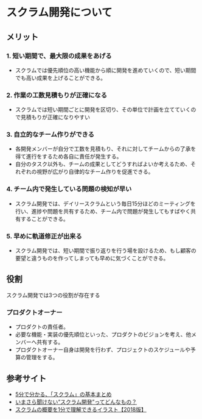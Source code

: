 スクラム開発について
===

## メリット
### 1. 短い期間で、最大限の成果をあげる
- スクラムでは優先順位の高い機能から順に開発を進めていくので、短い期間でも高い成果を上げることができる。

### 2. 作業の工数見積もりが正確になる
- スクラムでは短い期間ごとに開発を区切り、その単位で計画を立てていくので見積もりが正確になりやすい

### 3. 自立的なチーム作りができる
- 各開発メンバーが自分で工数を見積もり、それに対してチームからの了承を得て進行をするため各自に責任が発生する。
- 自分のタスク以外も、チームの成果としてどうすればよいか考えるため、それぞれの視野が広がり自律的なチーム作りを促進できる。

### 4. チーム内で発生している問題の検知が早い
- スクラム開発では、デイリースクラムという毎日15分ほどのミーティングを行い、進捗や問題を共有するため、チーム内で問題が発生してもすばやく共有することができる。

### 5. 早めに軌道修正が出来る
- スクラム開発では、短い期間で振り返りを行う場を設けるため、もし顧客の要望と違うものを作ってしまっても早めに気づくことができる。

## 役割
スクラム開発では3つの役割が存在する

### プロダクトオーナー
- プロダクトの責任者。
- 必要な機能・実装の優先順位といった、プロダクトのビジョンを考え、他メンバーへ共有する。
- プロダクトオーナー自身は開発を行わず、プロジェクトのスケジュールや予算の管理をする。

## 参考サイト
- [5分で分かる、「スクラム」の基本まとめ](https://www.atmarkit.co.jp/ait/articles/1208/07/news128.html)
- [いまさら聞けない“スクラム開発”ってどんなもの？](https://geechs-magazine.com/tag/tech/20160212)
- [スクラムの概要を1分で理解できるイラスト【2018版】](https://www.ryuzee.com/contents/blog/7124)
